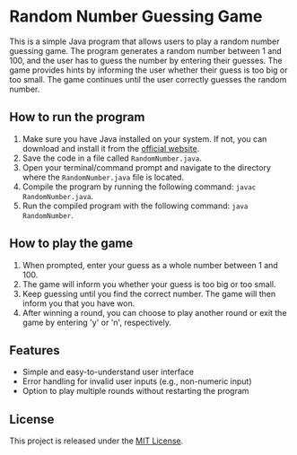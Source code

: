 # Random Number Guessing Game

This is a simple Java program that allows users to play a random number guessing game. The program generates a random number between 1 and 100, and the user has to guess the number by entering their guesses. The game provides hints by informing the user whether their guess is too big or too small. The game continues until the user correctly guesses the random number.

## How to run the program

1. Make sure you have Java installed on your system. If not, you can download and install it from the [official website](https://www.oracle.com/java/technologies/javase-jdk14-downloads.html).
2. Save the code in a file called `RandomNumber.java`.
3. Open your terminal/command prompt and navigate to the directory where the `RandomNumber.java` file is located.
4. Compile the program by running the following command: `javac RandomNumber.java`.
5. Run the compiled program with the following command: `java RandomNumber`.

## How to play the game

1. When prompted, enter your guess as a whole number between 1 and 100.
2. The game will inform you whether your guess is too big or too small.
3. Keep guessing until you find the correct number. The game will then inform you that you have won.
4. After winning a round, you can choose to play another round or exit the game by entering 'y' or 'n', respectively.

## Features

- Simple and easy-to-understand user interface
- Error handling for invalid user inputs (e.g., non-numeric input)
- Option to play multiple rounds without restarting the program

## License

This project is released under the [MIT License](https://opensource.org/licenses/MIT).
